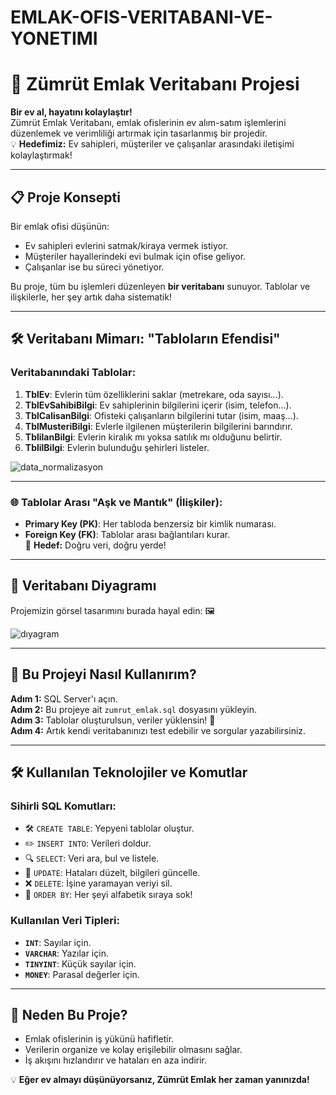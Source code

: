 # EMLAK-OFIS-VERITABANI-VE-YONETIMI
# 🏡 Zümrüt Emlak Veritabanı Projesi

**Bir ev al, hayatını kolaylaştır!**  
Zümrüt Emlak Veritabanı, emlak ofislerinin ev alım-satım işlemlerini düzenlemek ve verimliliği artırmak için tasarlanmış bir projedir.  
💡 **Hedefimiz:** Ev sahipleri, müşteriler ve çalışanlar arasındaki iletişimi kolaylaştırmak!

---

## 📋 Proje Konsepti

Bir emlak ofisi düşünün:  
- Ev sahipleri evlerini satmak/kiraya vermek istiyor.  
- Müşteriler hayallerindeki evi bulmak için ofise geliyor.  
- Çalışanlar ise bu süreci yönetiyor.  

Bu proje, tüm bu işlemleri düzenleyen **bir veritabanı** sunuyor. Tablolar ve ilişkilerle, her şey artık daha sistematik!

---

## 🛠️ Veritabanı Mimarı: "Tabloların Efendisi"

### Veritabanındaki Tablolar:
1. **TblEv**: Evlerin tüm özelliklerini saklar (metrekare, oda sayısı...).
2. **TblEvSahibiBilgi**: Ev sahiplerinin bilgilerini içerir (isim, telefon...).
3. **TblCalisanBilgi**: Ofisteki çalışanların bilgilerini tutar (isim, maaş...).
4. **TblMusteriBilgi**: Evlerle ilgilenen müşterilerin bilgilerini barındırır.
5. **TblilanBilgi**: Evlerin kiralık mı yoksa satılık mı olduğunu belirtir.
6. **TblilBilgi**: Evlerin bulunduğu şehirleri listeler.

![data_normalizasyon](https://github.com/user-attachments/assets/798cc79f-a379-4bbd-85b4-05aac68e5fe1)

---

### 🌐 Tablolar Arası "Aşk ve Mantık" (İlişkiler):
- **Primary Key (PK)**: Her tabloda benzersiz bir kimlik numarası.
- **Foreign Key (FK)**: Tablolar arası bağlantıları kurar.  
🎯 **Hedef:** Doğru veri, doğru yerde!

---

## 📐 Veritabanı Diyagramı

Projemizin görsel tasarımını burada hayal edin: 🖼️  

![dıyagram](https://github.com/user-attachments/assets/0ac5f6b9-683f-47a0-90f7-69afe38e6dc3)

---

## 🚀 Bu Projeyi Nasıl Kullanırım?

**Adım 1:** SQL Server'ı açın.  
**Adım 2:** Bu projeye ait `zumrut_emlak.sql` dosyasını yükleyin.  
**Adım 3:** Tablolar oluşturulsun, veriler yüklensin! 🎉  
**Adım 4:** Artık kendi veritabanınızı test edebilir ve sorgular yazabilirsiniz.

---

## 🛠️ Kullanılan Teknolojiler ve Komutlar

### **Sihirli SQL Komutları:**
- 🛠️ `CREATE TABLE`: Yepyeni tablolar oluştur.
- ✏️ `INSERT INTO`: Verileri doldur.
- 🔍 `SELECT`: Veri ara, bul ve listele.
- 🔄 `UPDATE`: Hataları düzelt, bilgileri güncelle.
- ❌ `DELETE`: İşine yaramayan veriyi sil.
- 🎨 `ORDER BY`: Her şeyi alfabetik sıraya sok!

### **Kullanılan Veri Tipleri:**
- **`INT`**: Sayılar için.
- **`VARCHAR`**: Yazılar için.
- **`TINYINT`**: Küçük sayılar için.
- **`MONEY`**: Parasal değerler için.

---

## 🌟 Neden Bu Proje?

- Emlak ofislerinin iş yükünü hafifletir.  
- Verilerin organize ve kolay erişilebilir olmasını sağlar.  
- İş akışını hızlandırır ve hataları en aza indirir.  

💡 **Eğer ev almayı düşünüyorsanız, Zümrüt Emlak her zaman yanınızda!**
